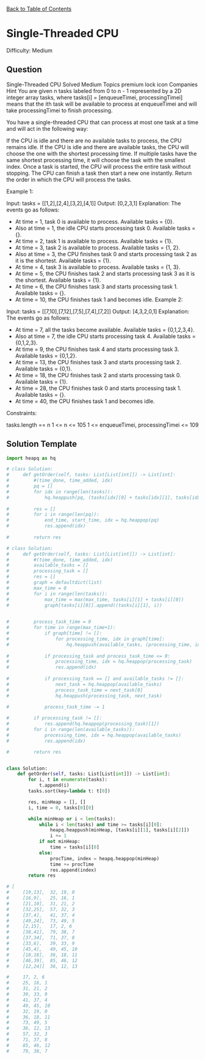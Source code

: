 [Back to Table of Contents](../../README.md)

# Single-Threaded CPU
Difficulty: Medium

## Question
Single-Threaded CPU
Solved
Medium
Topics
premium lock icon
Companies
Hint
You are given n​​​​​​ tasks labeled from 0 to n - 1 represented by a 2D integer array tasks, where tasks[i] = [enqueueTimei, processingTimei] means that the i​​​​​​th​​​​ task will be available to process at enqueueTimei and will take processingTimei to finish processing.

You have a single-threaded CPU that can process at most one task at a time and will act in the following way:

If the CPU is idle and there are no available tasks to process, the CPU remains idle.
If the CPU is idle and there are available tasks, the CPU will choose the one with the shortest processing time. If multiple tasks have the same shortest processing time, it will choose the task with the smallest index.
Once a task is started, the CPU will process the entire task without stopping.
The CPU can finish a task then start a new one instantly.
Return the order in which the CPU will process the tasks.

 

Example 1:

Input: tasks = [[1,2],[2,4],[3,2],[4,1]]
Output: [0,2,3,1]
Explanation: The events go as follows: 
- At time = 1, task 0 is available to process. Available tasks = {0}.
- Also at time = 1, the idle CPU starts processing task 0. Available tasks = {}.
- At time = 2, task 1 is available to process. Available tasks = {1}.
- At time = 3, task 2 is available to process. Available tasks = {1, 2}.
- Also at time = 3, the CPU finishes task 0 and starts processing task 2 as it is the shortest. Available tasks = {1}.
- At time = 4, task 3 is available to process. Available tasks = {1, 3}.
- At time = 5, the CPU finishes task 2 and starts processing task 3 as it is the shortest. Available tasks = {1}.
- At time = 6, the CPU finishes task 3 and starts processing task 1. Available tasks = {}.
- At time = 10, the CPU finishes task 1 and becomes idle.
Example 2:

Input: tasks = [[7,10],[7,12],[7,5],[7,4],[7,2]]
Output: [4,3,2,0,1]
Explanation: The events go as follows:
- At time = 7, all the tasks become available. Available tasks = {0,1,2,3,4}.
- Also at time = 7, the idle CPU starts processing task 4. Available tasks = {0,1,2,3}.
- At time = 9, the CPU finishes task 4 and starts processing task 3. Available tasks = {0,1,2}.
- At time = 13, the CPU finishes task 3 and starts processing task 2. Available tasks = {0,1}.
- At time = 18, the CPU finishes task 2 and starts processing task 0. Available tasks = {1}.
- At time = 28, the CPU finishes task 0 and starts processing task 1. Available tasks = {}.
- At time = 40, the CPU finishes task 1 and becomes idle.
 

Constraints:

tasks.length == n
1 <= n <= 105
1 <= enqueueTimei, processingTimei <= 109

## Solution Template
```python
import heapq as hq

# class Solution:
#     def getOrder(self, tasks: List[List[int]]) -> List[int]:
#         #(time_done, time_added, idx)
#         pq = []
#         for idx in range(len(tasks)):
#             hq.heappush(pq, (tasks[idx][0] + tasks[idx][1], tasks[idx][0], idx))
        
#         res = []
#         for i in range(len(pq)):
#             end_time, start_time, idx = hq.heappop(pq)
#             res.append(idx)
        
#         return res

# class Solution:
#     def getOrder(self, tasks: List[List[int]]) -> List[int]:
#         #(time_done, time_added, idx)
#         available_tasks = []
#         processing_task = []
#         res = []
#         graph = defaultdict(list)
#         max_time = 0
#         for i in range(len(tasks)):
#             max_time = max(max_time, tasks[i][1] + tasks[i][0])
#             graph[tasks[i][0]].append((tasks[i][1], i))
        

#         process_task_time = 0
#         for time in range(max_time+1):
#             if graph[time] != []:
#                 for processing_time, idx in graph[time]:
#                     hq.heappush(available_tasks, (processing_time, idx))
            
#             if processing_task and process_task_time <= 0:
#                 processing_time, idx = hq.heappop(processing_task)
#                 res.append(idx)
            
#             if processing_task == [] and available_tasks != []:
#                 next_task = hq.heappop(available_tasks)
#                 process_task_time = next_task[0]
#                 hq.heappush(processing_task, next_task)
            
#             process_task_time -= 1

#         if processing_task != []:
#             res.append(hq.heappop(processing_task)[1])
#         for i in range(len(available_tasks)):
#             processing_time, idx = hq.heappop(available_tasks)
#             res.append(idx)

#         return res


class Solution:
    def getOrder(self, tasks: List[List[int]]) -> List[int]:
        for i, t in enumerate(tasks):
            t.append(i)
        tasks.sort(key=lambda t: t[0])

        res, minHeap = [], []
        i, time = 0, tasks[0][0]

        while minHeap or i < len(tasks):
            while i < len(tasks) and time >= tasks[i][0]:
                heapq.heappush(minHeap, [tasks[i][1], tasks[i][2]])
                i += 1
            if not minHeap:
                time = tasks[i][0]
            else:
                procTime, index = heapq.heappop(minHeap)
                time += procTime
                res.append(index)
        return res

# [
#     [19,13],  32, 19, 0
#     [16,9],   25, 16, 1
#     [21,10],  31, 21, 2
#     [32,25],  57, 32, 3
#     [37,4],   41, 37, 4
#     [49,24],  73, 49, 5
#     [2,15],   17, 2, 6
#     [38,41],  79, 38, 7
#     [37,34],  71, 37, 8
#     [33,6],   39, 33, 9
#     [45,4],   49, 45, 10
#     [18,18],  36, 18, 11
#     [46,39],  85, 46, 12
#     [12,24]]  36, 12, 13

#     17, 2, 6
#     25, 16, 1
#     31, 21, 2
#     39, 33, 9
#     41, 37, 4
#     49, 45, 10
#     32, 19, 0
#     36, 18, 11
#     73, 49, 5
#     36, 12, 13
#     57, 32, 3
#     71, 37, 8
#     85, 46, 12
#     79, 38, 7
    
```
